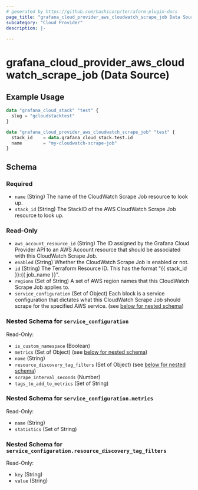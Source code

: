 ```yaml
---
# generated by https://github.com/hashicorp/terraform-plugin-docs
page_title: "grafana_cloud_provider_aws_cloudwatch_scrape_job Data Source - terraform-provider-grafana"
subcategory: "Cloud Provider"
description: |-
  
---
```


# grafana_cloud_provider_aws_cloudwatch_scrape_job (Data Source)



## Example Usage

```terraform
data "grafana_cloud_stack" "test" {
  slug = "gcloudstacktest"
}

data "grafana_cloud_provider_aws_cloudwatch_scrape_job" "test" {
  stack_id    = data.grafana_cloud_stack.test.id
  name        = "my-cloudwatch-scrape-job"
}
```

<!-- schema generated by tfplugindocs -->
## Schema

### Required

- `name` (String) The name of the CloudWatch Scrape Job resource to look up.
- `stack_id` (String) The StackID of the AWS CloudWatch Scrape Job resource to look up.

### Read-Only

- `aws_account_resource_id` (String) The ID assigned by the Grafana Cloud Provider API to an AWS Account resource that should be associated with this CloudWatch Scrape Job.
- `enabled` (String) Whether the CloudWatch Scrape Job is enabled or not.
- `id` (String) The Terraform Resource ID. This has the format "{{ stack_id }}:{{ job_name }}".
- `regions` (Set of String) A set of AWS region names that this CloudWatch Scrape Job applies to.
- `service_configuration` (Set of Object) Each block is a service configuration that dictates what this CloudWatch Scrape Job should scrape for the specified AWS service. (see [below for nested schema](#nestedatt--service_configuration))

<a id="nestedatt--service_configuration"></a>
### Nested Schema for `service_configuration`

Read-Only:

- `is_custom_namespace` (Boolean)
- `metrics` (Set of Object) (see [below for nested schema](#nestedobjatt--service_configuration--metrics))
- `name` (String)
- `resource_discovery_tag_filters` (Set of Object) (see [below for nested schema](#nestedobjatt--service_configuration--resource_discovery_tag_filters))
- `scrape_interval_seconds` (Number)
- `tags_to_add_to_metrics` (Set of String)

<a id="nestedobjatt--service_configuration--metrics"></a>
### Nested Schema for `service_configuration.metrics`

Read-Only:

- `name` (String)
- `statistics` (Set of String)


<a id="nestedobjatt--service_configuration--resource_discovery_tag_filters"></a>
### Nested Schema for `service_configuration.resource_discovery_tag_filters`

Read-Only:

- `key` (String)
- `value` (String)
